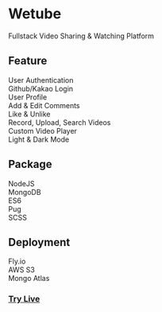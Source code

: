 # Wetube

Fullstack Video Sharing & Watching Platform

## Feature

<div>User Authentication</div>
<div>Github/Kakao Login</div>
<div>User Profile</div>
<div>Add & Edit Comments</div>
<div>Like & Unlike</div>
<div>Record, Upload, Search Videos</div>
<div>Custom Video Player</div>
<div>Light & Dark Mode</div>

## Package

<div>NodeJS</div>
<div>MongoDB</div>
<div>ES6</div>
<div>Pug</div>
<div>SCSS</div>

## Deployment

<div>Fly.io</div>
<div>AWS S3</div>
<div>Mongo Atlas</div>

### <a href="https://wetube-reloaded.fly.dev/" target="_blank">Try Live</a>
